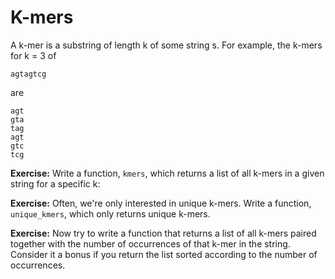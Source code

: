 # K-mers

A k-mer is a substring of length k of some string s. For example, the k-mers for k = 3 of

```
agtagtcg
```

are

```
agt
gta
tag
agt
gtc
tcg
```

**Exercise:** Write a function, `kmers`, which returns a list of all k-mers in a given string for a specific k:

**Exercise:** Often, we're only interested in unique k-mers. Write a function, `unique_kmers`, which only returns unique k-mers.

**Exercise:** Now try to write a function that returns a list of all k-mers paired together with the number of occurrences of that k-mer in the string. Consider it a bonus if you return the list sorted according to the number of occurrences.